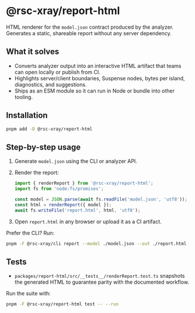 # @rsc-xray/report-html

HTML renderer for the `model.json` contract produced by the analyzer. Generates a static, shareable report without any server dependency.

## What it solves

- Converts analyzer output into an interactive HTML artifact that teams can open locally or publish from CI.
- Highlights server/client boundaries, Suspense nodes, bytes per island, diagnostics, and suggestions.
- Ships as an ESM module so it can run in Node or bundle into other tooling.

## Installation

```bash
pnpm add -D @rsc-xray/report-html
```

## Step-by-step usage

1. Generate `model.json` using the CLI or analyzer API.
2. Render the report:

   ```ts
   import { renderReport } from '@rsc-xray/report-html';
   import fs from 'node:fs/promises';

   const model = JSON.parse(await fs.readFile('model.json', 'utf8'));
   const html = renderReport({ model });
   await fs.writeFile('report.html', html, 'utf8');
   ```

3. Open `report.html` in any browser or upload it as a CI artifact.

Prefer the CLI? Run:

```bash
pnpm -F @rsc-xray/cli report --model ./model.json --out ./report.html
```

## Tests

- `packages/report-html/src/__tests__/renderReport.test.ts` snapshots the generated HTML to guarantee parity with the documented workflow.

Run the suite with:

```bash
pnpm -F @rsc-xray/report-html test -- --run
```

